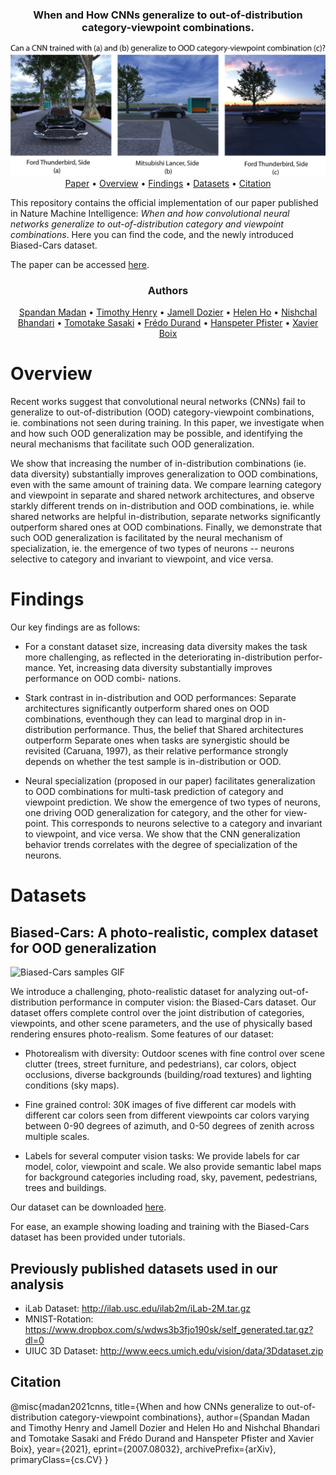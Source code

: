 <div align="center">
<h3>When and How CNNs generalize to out-of-distribution category-viewpoint combinations.</h3>
  <img src="docs/images/fig_1_github.png" alt="Teaser Figure">
  <a href="https://arxiv.org/abs/2007.08032">Paper</a> •
  <a href="#overview">Overview</a> •
  <a href="#findings">Findings</a> •
  <a href="#datasets">Datasets</a> •
  <a href="#citation">Citation</a>
</div>

This repository contains the official implementation of our paper published in Nature Machine Intelligence: *When and how convolutional neural networks generalize to out-of-distribution category and viewpoint combinations*. Here you can find the code, and the newly introduced Biased-Cars dataset.

The paper can be accessed [here](https://arxiv.org/abs/2007.08032).

<div align="center">
<h3>Authors</h3>
  <!-- <img src="docs/images/fig_1_github.png" alt="Teaser Figure"> -->
  <a href="http://people.fas.harvard.edu/~spm253/spandan/">Spandan Madan</a> •
  <a href="https://cbmm.mit.edu/about/people/henry">Timothy Henry</a> •
  <a href="https://cbmm.mit.edu/about/people/dozier">Jamell Dozier</a> •
  <a href="https://superurop.mit.edu/scholars/helen-ho/">Helen Ho</a> •
  <a href="https://www.linkedin.com/in/nishchalb/">Nishchal Bhandari</a> •
  <a href="https://cbmm.mit.edu/about/people/sasaki">Tomotake Sasaki</a> •
  <a href="https://people.csail.mit.edu/fredo/">Frédo Durand</a> •
  <a href="https://vcg.seas.harvard.edu/people/hanspeter-pfister">Hanspeter Pfister</a> •
  <a href="https://web.mit.edu/xboix/www/index.html">Xavier Boix</a>
</div>

# Overview

Recent works suggest that convolutional neural networks (CNNs) fail to generalize to out-of-distribution (OOD) category-viewpoint combinations, ie. combinations not seen during training. In this paper, we investigate when and how such OOD generalization may be possible, and identifying the neural mechanisms that facilitate such OOD generalization.

We show that increasing the number of in-distribution combinations (ie. data diversity) substantially improves generalization to OOD combinations, even with the same amount of training data. We compare learning category and viewpoint in separate and shared network architectures, and observe starkly different trends on in-distribution and OOD combinations, ie. while shared networks are helpful in-distribution, separate networks significantly outperform shared ones at OOD combinations. Finally, we demonstrate that such OOD generalization is facilitated by the neural mechanism of specialization, ie. the emergence of two types of neurons -- neurons selective to category and invariant to viewpoint, and vice versa.

# Findings

Our key findings are as follows:

- For a constant dataset size, increasing data diversity makes the task more challenging, as reflected in the deteriorating in-distribution perfor- mance. Yet, increasing data diversity substantially improves performance on OOD combi- nations.

- Stark contrast in in-distribution and OOD performances: Separate architectures significantly outperform shared ones on OOD combinations, eventhough they can lead to marginal drop in in-distribution performance. Thus, the belief that Shared architectures outperform Separate ones when tasks are synergistic should be revisited (Caruana, 1997), as their relative performance strongly depends on whether the test sample is in-distribution or OOD.

- Neural specialization (proposed in our paper) facilitates generalization to OOD combinations for multi-task prediction of category and viewpoint prediction. We show the emergence of two types of neurons, one driving OOD generalization for category, and the other for view- point. This corresponds to neurons selective to a category and invariant to viewpoint, and vice versa. We show that the CNN generalization behavior trends correlates with the degree of specialization of the neurons.


# Datasets

## Biased-Cars: A photo-realistic, complex dataset for OOD generalization

![Biased-Cars samples GIF]("docs/images/biased_cars_samples.gif")

We introduce a challenging, photo-realistic dataset for analyzing out-of-distribution performance in computer vision: the Biased-Cars dataset. Our dataset offers complete control over the joint distribution of categories, viewpoints, and other scene parameters, and the use of physically based rendering ensures photo-realism. Some features of our dataset:

- Photorealism with diversity: Outdoor scenes with fine control over scene clutter (trees, street furniture, and pedestrians), car colors, object occlusions, diverse backgrounds (building/road textures) and lighting conditions (sky maps).

- Fine grained control: 30K images of five different car models with different car colors seen from different viewpoints car colors varying between 0-90 degrees of azimuth, and 0-50 degrees of zenith across multiple scales.

- Labels for several computer vision tasks: We provide labels for car model, color, viewpoint and scale. We also provide semantic label maps for background categories including road, sky, pavement, pedestrians, trees and buildings.

Our dataset can be downloaded [here](https://dataverse.harvard.edu/dataset.xhtml?persistentId=doi:10.7910/DVN/F1NQ3R).

For ease, an example showing loading and training with the Biased-Cars dataset has been provided under tutorials.

## Previously published datasets used in our analysis
- iLab Dataset: http://ilab.usc.edu/ilab2m/iLab-2M.tar.gz
- MNIST-Rotation: https://www.dropbox.com/s/wdws3b3fjo190sk/self_generated.tar.gz?dl=0
- UIUC 3D Dataset: http://www.eecs.umich.edu/vision/data/3Ddataset.zip

## Citation

@misc{madan2021cnns,
      title={When and how CNNs generalize to out-of-distribution category-viewpoint combinations},
      author={Spandan Madan and Timothy Henry and Jamell Dozier and Helen Ho and Nishchal Bhandari and Tomotake Sasaki and Frédo Durand and Hanspeter Pfister and Xavier Boix},
      year={2021},
      eprint={2007.08032},
      archivePrefix={arXiv},
      primaryClass={cs.CV}
}

